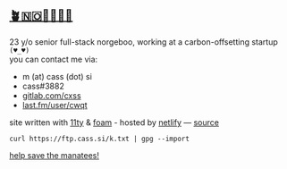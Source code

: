## [🪴🇳🇴👩‍💻🌊🐄](/)

23 y/o senior full-stack norgeboo, working at a carbon-offsetting startup
`(♥_♥)`  
you can contact me via:

- m (at) cass (dot) si
- cass#3882
- [gitlab.com/cxss](https://gitlab.com/cxss)
- [last.fm/user/cwqt](https://www.last.fm/user/cwqt)

site written with [11ty](https://www.11ty.dev/) &
[foam](https://foambubble.github.io/) - hosted by [netlify](https://netlify.com)
— [source](https://gitlab.com/cxss/site)

`curl https://ftp.cass.si/k.txt | gpg --import`

[help save the manatees!](https://www.savethemanatee.org/how-to-help/support-manatee-protection/)
